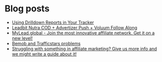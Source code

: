 # Blog posts
<!-- BLOG-POST-LIST:START -->
- [Using Drilldown Reports in Your Tracker](https://afflift.com/f/threads/using-drilldown-reports-in-your-tracker.10462/)
- [Leadbit Nutra COD + Advertizer Push + Voluum  Follow Along](https://afflift.com/f/threads/leadbit-nutra-cod-advertizer-push-voluum-follow-along.7411/)
- [MyLead.global - Join the most innovative affiliate network. Get it on a new level!](https://afflift.com/f/threads/mylead-global-join-the-most-innovative-affiliate-network-get-it-on-a-new-level.2151/)
- [Bemob and Trafficstars problems](https://afflift.com/f/threads/bemob-and-trafficstars-problems.10460/)
- [Struggling with something in affiliate marketing? Give us more info and we might write a guide about it!](https://afflift.com/f/threads/struggling-with-something-in-affiliate-marketing-give-us-more-info-and-we-might-write-a-guide-about-it.10464/)
<!-- BLOG-POST-LIST:END -->
